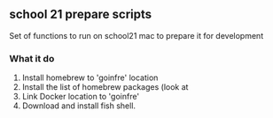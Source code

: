 ## school 21 prepare scripts

Set of functions to run on school21 mac to prepare it for development

### What it do

1. Install homebrew to 'goinfre' location
2. Install the list of homebrew packages (look at 
2. Link Docker location to 'goinfre'
3. Download and install fish shell. 
